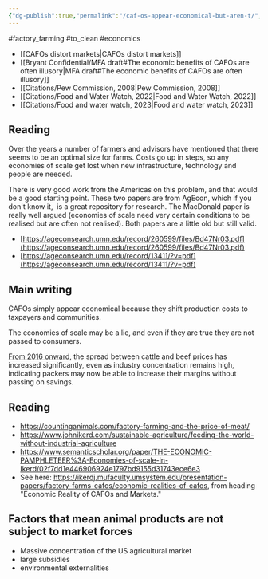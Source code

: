 ```yaml
---
{"dg-publish":true,"permalink":"/caf-os-appear-economical-but-aren-t/","tags":["factory_farming","economics"],"created":"2025-10-23T17:42:42.871+01:00","updated":"2025-10-23T17:42:42.872+01:00"}
---
```


#factory_farming  #to_clean  #economics

- [[CAFOs distort markets\|CAFOs distort markets]]
- [[Bryant Confidential/MFA draft#The economic benefits of CAFOs are often illusory\|MFA draft#The economic benefits of CAFOs are often illusory]]
- [[Citations/Pew Commission, 2008\|Pew Commission, 2008]]
- [[Citations/Food and Water Watch, 2022\|Food and Water Watch, 2022]]
- [[Citations/Food and water watch, 2023\|Food and water watch, 2023]]

## Reading
Over the years a number of farmers and advisors have mentioned that there seems to be an optimal size for farms. Costs go up in steps, so any economies of scale get lost when new infrastructure, technology and people are needed.

There is very good work from the Americas on this problem, and that would be a good starting point. These two papers are from AgEcon, which if you don't know it,  is a great repository for research. The MacDonald paper is really well argued (economies of scale need very certain conditions to be realised but are often not realised). Both papers are a little old but still valid.

- [https://ageconsearch.umn.edu/record/260599/files/Bd47Nr03.pdf](https://ageconsearch.umn.edu/record/260599/files/Bd47Nr03.pdf)
- [https://ageconsearch.umn.edu/record/13411/?v=pdf](https://ageconsearch.umn.edu/record/13411/?v=pdf)

## Main writing
CAFOs simply appear economical because they shift production costs to taxpayers and communities.

The economies of scale may be a lie, and even if they are true they are not passed to consumers.

[From 2016 onward](https://www.ers.usda.gov/amber-waves/2024/january/concentration-in-u-s-meatpacking-industry-and-how-it-affects-competition-and-cattle-prices/), the spread between cattle and beef prices has increased significantly, even as industry concentration remains high, indicating packers may now be able to increase their margins without passing on savings.
## Reading
- https://countinganimals.com/factory-farming-and-the-price-of-meat/
- https://www.johnikerd.com/sustainable-agriculture/feeding-the-world-without-industrial-agriculture
- https://www.semanticscholar.org/paper/THE-ECONOMIC-PAMPHLETEER%3A-Economies-of-scale-in-Ikerd/02f7dd1e446906924e1797bd9155d31743ece6e3
- See here: https://ikerdj.mufaculty.umsystem.edu/presentation-papers/factory-farms-cafos/economic-realities-of-cafos, from heading "Economic Reality of CAFOs and Markets."

## Factors that mean animal products are not subject to market forces
- Massive concentration of the US agricultural market
- large subsidies
- environmental externalities
